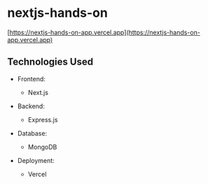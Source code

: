 # nextjs-hands-on

[https://nextjs-hands-on-app.vercel.app](https://nextjs-hands-on-app.vercel.app)

## Technologies Used

* Frontend:
  * Next.js

* Backend:
  * Express.js

* Database:
  * MongoDB

* Deployment:
  * Vercel